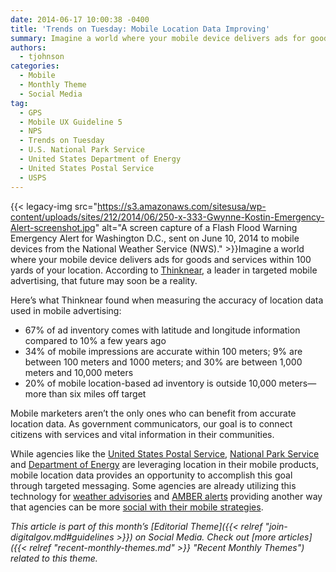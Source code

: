 ```yaml
---
date: 2014-06-17 10:00:38 -0400
title: 'Trends on Tuesday: Mobile Location Data Improving'
summary: Imagine a world where your mobile device delivers ads for goods and services within 100 yards of your location. According to Thinknear, a leader in
authors:
  - tjohnson
categories:
  - Mobile
  - Monthly Theme
  - Social Media
tag:
  - GPS
  - Mobile UX Guideline 5
  - NPS
  - Trends on Tuesday
  - U.S. National Park Service
  - United States Department of Energy
  - United States Postal Service
  - USPS
---
```


{{< legacy-img src="https://s3.amazonaws.com/sitesusa/wp-content/uploads/sites/212/2014/06/250-x-333-Gwynne-Kostin-Emergency-Alert-screenshot.jpg" alt="A screen capture of a Flash Flood Warning Emergency Alert for Washington D.C., sent on June 10, 2014 to mobile devices from the National Weather Service (NWS)." >}}Imagine a world where your mobile device delivers ads for goods and services within 100 yards of your location. According to <a title="Thinknear" href="http://www.mobilemarketingwatch.com/mobile-marketers-are-you-near-me-now-41998/" target="_blank">Thinknear</a>, a leader in targeted mobile advertising, that future may soon be a reality.

Here’s what Thinknear found when measuring the accuracy of location data used in mobile advertising:

  * 67% of ad inventory comes with latitude and longitude information compared to 10% a few years ago
  * 34% of mobile impressions are accurate within 100 meters; 9% are between 100 meters and 1000 meters; and 30% are between 1,000 meters and 10,000 meters
  * 20% of mobile location-based ad inventory is outside 10,000 meters—more than six miles off target

Mobile marketers aren&#8217;t the only ones who can benefit from accurate location data. As government communicators, our goal is to connect citizens with services and vital information in their communities.

While agencies like the [United States Postal Service](https://www.WHATEVER/2013/05/09/usps-mobile-app-updates/ "USPS Mobile App Updates"), [National Park Service](https://www.WHATEVER/2013/04/04/nps-national-mall-app/ "National Park Service Apps") and [Department of Energy](https://www.WHATEVER/2014/01/30/alternative-fueling-station-locator-app-from-the-department-of-energy/ "Alternative Fueling Station Locator App from the Department of Energy") are leveraging location in their mobile products, mobile location data provides an opportunity to accomplish this goal through targeted messaging. Some agencies are already utilizing this technology for [weather advisories](https://www.WHATEVER/2014/06/10/digitalgov-irl-6-ways-to-get-it-right/) and <a title="Amber alerts" href="http://www.amberalert.gov/" target="_blank">AMBER alerts</a> providing another way that agencies can be more [social with their mobile strategies](https://www.WHATEVER/2014/06/12/three-ways-agencies-are-using-social-media-in-mobile-products/ "Three Ways Agencies Are Using Social Media in Mobile Products").

_This article is part of this month&#8217;s [Editorial Theme]({{< relref "join-digitalgov.md#guidelines >}}) on Social Media. Check out [more articles]({{< relref "recent-monthly-themes.md" >}} "Recent Monthly Themes") related to this theme._